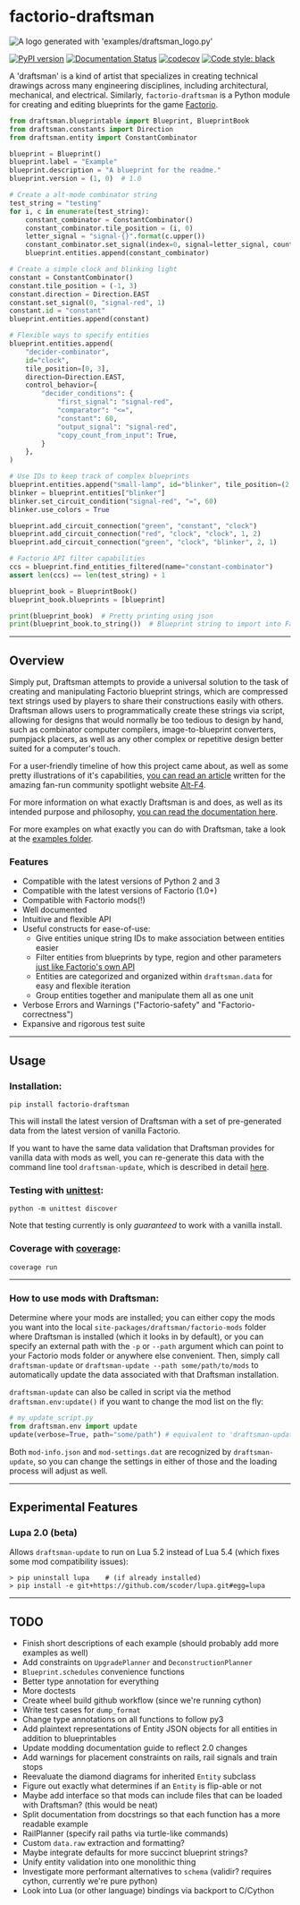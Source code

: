 # factorio-draftsman

![A logo generated with 'examples/draftsman_logo.py'](https://github.com/redruin1/factorio-draftsman/raw/main/docs/img/logo.png)

[![PyPI version](https://badge.fury.io/py/factorio-draftsman.svg)](https://badge.fury.io/py/factorio-draftsman)
[![Documentation Status](https://readthedocs.org/projects/factorio-draftsman/badge/?version=latest)](https://factorio-draftsman.readthedocs.io/en/latest/?badge=latest)
[![codecov](https://codecov.io/gh/redruin1/factorio-draftsman/branch/main/graph/badge.svg?token=UERAOXVTO1)](https://codecov.io/gh/redruin1/factorio-draftsman)
[![Code style: black](https://img.shields.io/badge/code%20style-black-000000.svg)](https://github.com/psf/black)

A 'draftsman' is a kind of artist that specializes in creating technical drawings across many engineering disciplines, including architectural, mechanical, and electrical.
Similarly, `factorio-draftsman` is a Python module for creating and editing blueprints for the game [Factorio](https://factorio.com/).

```python
from draftsman.blueprintable import Blueprint, BlueprintBook
from draftsman.constants import Direction
from draftsman.entity import ConstantCombinator

blueprint = Blueprint()
blueprint.label = "Example"
blueprint.description = "A blueprint for the readme."
blueprint.version = (1, 0)  # 1.0

# Create a alt-mode combinator string
test_string = "testing"
for i, c in enumerate(test_string):
    constant_combinator = ConstantCombinator()
    constant_combinator.tile_position = (i, 0)
    letter_signal = "signal-{}".format(c.upper())
    constant_combinator.set_signal(index=0, signal=letter_signal, count=0)
    blueprint.entities.append(constant_combinator)

# Create a simple clock and blinking light
constant = ConstantCombinator()
constant.tile_position = (-1, 3)
constant.direction = Direction.EAST
constant.set_signal(0, "signal-red", 1)
constant.id = "constant"
blueprint.entities.append(constant)

# Flexible ways to specify entities
blueprint.entities.append(
    "decider-combinator",
    id="clock",
    tile_position=[0, 3],
    direction=Direction.EAST,
    control_behavior={
        "decider_conditions": {
            "first_signal": "signal-red",
            "comparator": "<=",
            "constant": 60,
            "output_signal": "signal-red",
            "copy_count_from_input": True,
        }
    },
)

# Use IDs to keep track of complex blueprints
blueprint.entities.append("small-lamp", id="blinker", tile_position=(2, 3))
blinker = blueprint.entities["blinker"]
blinker.set_circuit_condition("signal-red", "=", 60)
blinker.use_colors = True

blueprint.add_circuit_connection("green", "constant", "clock")
blueprint.add_circuit_connection("red", "clock", "clock", 1, 2)
blueprint.add_circuit_connection("green", "clock", "blinker", 2, 1)

# Factorio API filter capabilities
ccs = blueprint.find_entities_filtered(name="constant-combinator")
assert len(ccs) == len(test_string) + 1

blueprint_book = BlueprintBook()
blueprint_book.blueprints = [blueprint]

print(blueprint_book)  # Pretty printing using json
print(blueprint_book.to_string())  # Blueprint string to import into Factorio
```
--------------------------------------------------------------------------------

## Overview
Simply put, Draftsman attempts to provide a universal solution to the task of creating and manipulating Factorio blueprint strings, which are compressed text strings used by players to share their constructions easily with others.
Draftsman allows users to programmatically create these strings via script, allowing for designs that would normally be too tedious to design by hand, such as combinator computer compilers, image-to-blueprint converters, pumpjack placers, as well as any other complex or repetitive design better suited for a computer's touch.

For a user-friendly timeline of how this project came about, as well as some pretty illustrations of it's capabilities, [you can read an article](https://alt-f4.blog/ALTF4-61/) written for the amazing fan-run community spotlight website [Alt-F4](https://alt-f4.blog/).

For more information on what exactly Draftsman is and does, as well as its intended purpose and philosophy, [you can read the documentation here](https://factorio-draftsman.readthedocs.io/en/latest/index.html).

For more examples on what exactly you can do with Draftsman, take a look at the [examples folder](https://github.com/redruin1/factorio-draftsman/tree/main/examples).

### Features
* Compatible with the latest versions of Python 2 and 3
* Compatible with the latest versions of Factorio (1.0+)
* Compatible with Factorio mods(!)
* Well documented
* Intuitive and flexible API
* Useful constructs for ease-of-use:
    * Give entities unique string IDs to make association between entities easier
    * Filter entities from blueprints by type, region and other parameters [just like Factorio's own API](https://lua-api.factorio.com/latest/LuaSurface.html#LuaSurface.find_entities_filtered)
    * Entities are categorized and organized within `draftsman.data` for easy and flexible iteration
    * Group entities together and manipulate them all as one unit
* Verbose Errors and Warnings ("Factorio-safety" and "Factorio-correctness")
* Expansive and rigorous test suite

--------------------------------------------------------------------------------

## Usage

### Installation:
```
pip install factorio-draftsman
```

This will install the latest version of Draftsman with a set of pre-generated data from the latest version of vanilla Factorio.

If you want to have the same data validation that Draftsman provides for vanilla data with mods as well, you can re-generate this data with the command line tool `draftsman-update`, which is described in detail [here](TODO).

### Testing with [unittest](https://docs.python.org/3/library/unittest.html):
```
python -m unittest discover
```

Note that testing currently is only *guaranteed* to work with a vanilla install.

### Coverage with [coverage](https://coverage.readthedocs.io/en/6.3.2/):
```
coverage run
```

--------------------------------------------------------------------------------

### How to use mods with Draftsman:

Determine where your mods are installed; you can either copy the mods you want into the local `site-packages/draftsman/factorio-mods` folder where Draftsman is installed (which it looks in by default), or you can specify an external path with the `-p` or `--path` argument which can point to your Factorio mods folder or anywhere else convenient.
Then, simply call `draftsman-update` or `draftsman-update --path some/path/to/mods` to automatically update the data associated with that Draftsman installation.

`draftsman-update` can also be called in script via the method `draftsman.env:update()` if you want to change the mod list on the fly:
```python
# my_update_script.py
from draftsman.env import update
update(verbose=True, path="some/path") # equivalent to 'draftsman-update -v -p some/path'
```

Both `mod-info.json` and `mod-settings.dat` are recognized by `draftsman-update`, so you can change the settings in either of those and the loading process will adjust as well.

--------------------------------------------------------------------------------

## Experimental Features

### Lupa 2.0 (beta)

Allows `draftsman-update` to run on Lua 5.2 instead of Lua 5.4 (which fixes some mod compatibility issues):

```
> pip uninstall lupa    # (if already installed)
> pip install -e git+https://github.com/scoder/lupa.git#egg=lupa
```

--------------------------------------------------------------------------------

## TODO
* Finish short descriptions of each example (should probably add more examples as well)
* Add constraints on `UpgradePlanner` and `DeconstructionPlanner`
* `Blueprint.schedules` convenience functions
* Better type annotation for everything
* More doctests
* Create wheel build github workflow (since we're running cython)
* Write test cases for `dump_format`
* Change type annotations on all functions to follow py3
* Add plaintext representations of Entity JSON objects for all entities in addition to blueprintables
* Update modding documentation guide to reflect 2.0 changes
* Add warnings for placement constraints on rails, rail signals and train stops
* Reevaluate the diamond diagrams for inherited `Entity` subclass
* Figure out exactly what determines if an `Entity` is flip-able or not
* Maybe add interface so that mods can include files that can be loaded with Draftsman? (this would be neat)
* Split documentation from docstrings so that each function has a more readable example
* RailPlanner (specify rail paths via turtle-like commands)
* Custom `data.raw` extraction and formatting?
* Maybe integrate defaults for more succinct blueprint strings?
* Unify entity validation into one monolithic thing
* Investigate more performant alternatives to `schema` (validir? requires cython, currently we're pure python)
* Look into Lua (or other language) bindings via backport to C/Cython
